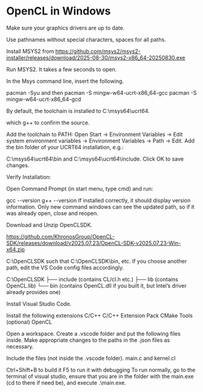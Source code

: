 # OpenCL in Windows

Make sure your graphics drivers are up to date.

Use pathnames without special characters, spaces for all paths.

Install MSYS2 from https://github.com/msys2/msys2-installer/releases/download/2025-08-30/msys2-x86_64-20250830.exe

Run MSYS2. It takes a few seconds to open.

In the Msys command line, insert the following.

pacman -Syu
and then
pacman -S mingw-w64-ucrt-x86_64-gcc
pacman -S mingw-w64-ucrt-x86_64-gcd

By default, the toolchain is installed to C:\msys64\ucrt64. 

which g++ to confirm the source.

Add the toolchain to PATH:
Open Start → Environment Variables → Edit system environment variables → Environment Variables → Path → Edit.
Add the bin folder of your UCRT64 installation, e.g.:

C:\msys64\ucrt64\bin and C:\msys64\ucrt64\include. Click OK to save changes.

Verify Installation:

Open Command Prompt (in start menu, type cmd) and run:

gcc --version
g++ --version
If installed correctly, it should display version information. Only new command windows can see the updated path, so if it was already open, close and reopen.


Download and Unzip OpenCLSDK.

https://github.com/KhronosGroup/OpenCL-SDK/releases/download/v2025.07.23/OpenCL-SDK-v2025.07.23-Win-x64.zip

C:\OpenCLSDK such that C:\OpenCLSDK\bin, etc. If you choose another path, edit the VS Code config files accordingly.

C:\OpenCLSDK
├── include   (contains CL/cl.h etc.)
├── lib       (contains OpenCL.lib)
└── bin       (contains OpenCL.dll if you built it, but Intel’s driver already provides one)


Install Visual Studio Code.

Install the following extensions
C/C++
C/C++ Extension Pack
CMake Tools (optional)
OpenCL

Open a workspace. 
Create a .vscode folder and put the following files inside. Make appropriate changes to the paths in the .json files as necessary.

Include the files (not inside the .vscode folder).
main.c and kernel.cl

Ctrl+Shift+B to build it
F5 to run it with debugging
To run normally, go to the terminal of visual studio, ensure that you are in the folder with the main.exe (cd to there if need be), and execute .\main.exe.